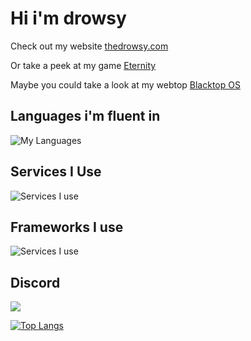 # Hi i'm drowsy
Check out my website [thedrowsy.com](https://thedrowsy.com)

Or take a peek at my game [Eternity](https://github.com/bcat1023/Eternity)

Maybe you could take a look at my webtop [Blacktop OS](https://github.com/bcat1023/blacktop-os)

## Languages i'm fluent in
![My Languages](https://skillicons.dev/icons?i=js,html,css,javascript,c,cpp,dotnet,nodejs,py)
## Services I Use
![Services I use](https://skillicons.dev/icons?i=netlify,git,cloudflare)
## Frameworks I use
![Services I use](https://skillicons.dev/icons?i=express)
## Discord
![](https://dcbadge.vercel.app/api/shield/717523777432584202?theme=discord-inverted)


[![Top Langs](https://github-readme-stats.vercel.app/api/top-langs/?username=anuraghazra&theme=dark)](https://github.com/anuraghazra/github-readme-stats)
